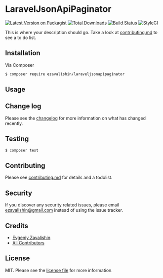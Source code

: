 # LaravelJsonApiPaginator

[![Latest Version on Packagist][ico-version]][link-packagist]
[![Total Downloads][ico-downloads]][link-downloads]
[![Build Status][ico-travis]][link-travis]
[![StyleCI][ico-styleci]][link-styleci]

This is where your description should go. Take a look at [contributing.md](contributing.md) to see a to do list.

## Installation

Via Composer

``` bash
$ composer require ezavalishin/laraveljsonapipaginator
```

## Usage

## Change log

Please see the [changelog](changelog.md) for more information on what has changed recently.

## Testing

``` bash
$ composer test
```

## Contributing

Please see [contributing.md](contributing.md) for details and a todolist.

## Security

If you discover any security related issues, please email ezavalishin@gmail.com instead of using the issue tracker.

## Credits

- [Evgeniy Zavalishin][link-author]
- [All Contributors][link-contributors]

## License

MIT. Please see the [license file](license.md) for more information.

[ico-version]: https://img.shields.io/packagist/v/ezavalishin/laraveljsonapipaginator.svg?style=flat-square
[ico-downloads]: https://img.shields.io/packagist/dt/ezavalishin/laraveljsonapipaginator.svg?style=flat-square
[ico-travis]: https://img.shields.io/travis/ezavalishin/laraveljsonapipaginator/master.svg?style=flat-square
[ico-styleci]: https://styleci.io/repos/12345678/shield

[link-packagist]: https://packagist.org/packages/ezavalishin/laraveljsonapipaginator
[link-downloads]: https://packagist.org/packages/ezavalishin/laraveljsonapipaginator
[link-travis]: https://travis-ci.org/ezavalishin/laraveljsonapipaginator
[link-styleci]: https://styleci.io/repos/12345678
[link-author]: https://github.com/ezavalishin
[link-contributors]: ../../contributors
